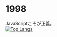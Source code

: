 # 1998
JavaScriptこそが正義。
<br>
[![Top Langs](https://github-readme-stats.vercel.app/api/top-langs/?username=1998ky262&langs_count=8)](https://github.com/anuraghazra/github-readme-stats)
